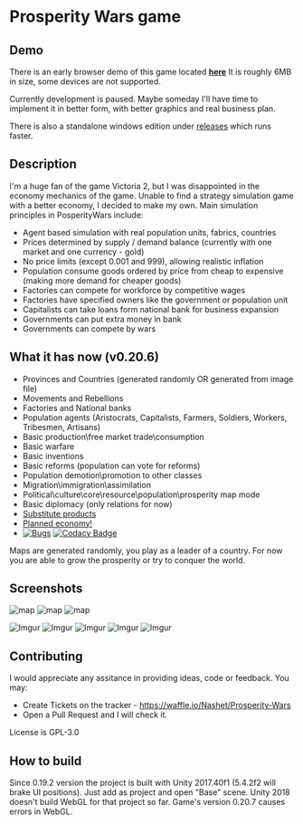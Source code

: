 # Prosperity Wars game

## Demo
There is an early browser demo of this game located [**here**](https://nashet.github.io/Prosperity-Wars/WEBGL/index.html)
It is roughly 6MB in size, some devices are not supported.

Currently development is paused. Maybe someday I'll have time to implement it in better form, with better graphics and real business plan.

There is also a standalone windows edition under [releases](https://github.com/Nashet/Prosperity-Wars/releases) which runs faster.

## Description
I'm a huge fan of the game Victoria 2, but I was disappointed in the economy mechanics of the game. Unable to find a strategy simulation game with a better economy, I decided to make my own.
Main simulation principles in PosperityWars include:
* Agent based simulation with real population units, fabrics, countries
* Prices determined by supply / demand balance (currently with one market and one currency - gold)
* No price limits (except 0.001 and 999), allowing realistic inflation
* Population consume goods ordered by price from cheap to expensive (making more demand for cheaper goods)
* Factories can compete for workforce by competitive wages
* Factories have specified owners like the government or population unit
* Capitalists can take loans form national bank for business expansion 
* Governments can put extra money in bank
* Governments can compete by wars

## What it has now (v0.20.6)
 - Provinces and Countries (generated randomly OR generated from image file)
 - Movements and Rebellions
 - Factories and National banks
 - Population agents (Aristocrats, Capitalists, Farmers, Soldiers, Workers, Tribesmen, Artisans)
 - Basic production\free market trade\consumption
 - Basic warfare
 - Basic inventions
 - Basic reforms (population can vote for reforms)
 - Population demotion\promotion to other classes
 - Migration\immigration\assimilation
 - Political\culture\core\resource\population\prosperity map mode
 - Basic diplomacy (only relations for now)
 - [Substitute products](https://github.com/Nashet/Prosperity-Wars/wiki/Products)
 - [Planned economy!](https://github.com/Nashet/Prosperity-Wars/wiki/Economy-types#Planned_economy)
 - [![Bugs](https://badge.waffle.io/Nashet/Prosperity-Wars.svg?columns=all)](https://waffle.io/Nashet/Prosperity-Wars) [![Codacy Badge](https://api.codacy.com/project/badge/Grade/32a3f6b804334fc1bdb2cea878329a77)](https://www.codacy.com/project/Nashet/Prosperity-Wars/dashboard?utm_source=github.com&amp;utm_medium=referral&amp;utm_content=Nashet/Prosperity-Wars&amp;utm_campaign=Badge_Grade_Dashboard)

Maps are generated randomly, you play as a leader of a country. For now you are able to grow the prosperity or try to conquer the world.

## Screenshots
![map](http://i.imgrpost.com/imgr/2017/08/14/VYAaererrerdsdVA.png)
![map](http://i.imgrpost.com/imgr/2017/08/14/VYsdffAaererdsdVA.png)
![map](http://i.imgrpost.com/imgr/2017/06/22/VYAaereVAVArdsdVA.png)

![Imgur](https://i.imgur.com/ir7pqgV.png)
![Imgur](https://i.imgur.com/U85ZjSV.png)
![Imgur](https://i.imgur.com/knumBN0.png)
![Imgur](https://i.imgur.com/goICtvL.png)
![Imgur](https://i.imgur.com/6YLDnnq.png)

## Contributing
I would appreciate any assitance in providing ideas, code or feedback.  You may:
- Create Tickets on the tracker - https://waffle.io/Nashet/Prosperity-Wars
- Open a Pull Request and I will check it.

License is GPL-3.0

## How to build
Since 0.19.2 version the project is built with Unity 2017.40f1 (5.4.2f2 will brake UI positions). Just add as project and open "Base" scene. Unity 2018 doesn't build WebGL for that project so far. Game's version 0.20.7 causes errors in WebGL.
